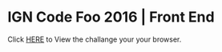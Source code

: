 # IGN Code Foo 2016 | Front End 
Click [HERE](http://nicholaskrause.github.io/ign_code_foo_2016/ "HERE") to View the challange your your browser.
